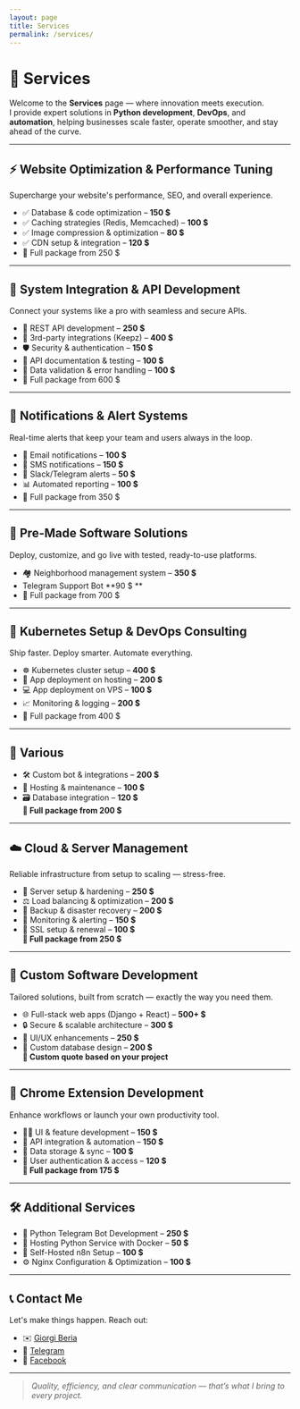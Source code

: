 ```yaml
---
layout: page
title: Services
permalink: /services/
---
```


# 🚀 Services

Welcome to the **Services** page — where innovation meets execution.  
I provide expert solutions in **Python development**, **DevOps**, and **automation**, helping businesses scale faster,
operate smoother, and stay ahead of the curve.

---

## ⚡ Website Optimization & Performance Tuning

Supercharge your website's performance, SEO, and overall experience.

- ✅ Database & code optimization – **150 $**
- ✅ Caching strategies (Redis, Memcached) – **100 $**
- ✅ Image compression & optimization – **80 $**
- ✅ CDN setup & integration – **120 $**
- 🎯 Full package from 250 $

---

## 🔗 System Integration & API Development

Connect your systems like a pro with seamless and secure APIs.

- 🔧 REST API development – **250 $**
- 🔌 3rd-party integrations (Keepz) – **400 $**
- 🛡️ Security & authentication – **150 $**
- 📘 API documentation & testing – **100 $**
- 🧹 Data validation & error handling – **100 $**
- 🎯 Full package from 600 $

---

## 📣 Notifications & Alert Systems

Real-time alerts that keep your team and users always in the loop.

- 📧 Email notifications – **100 $**
- 📱 SMS notifications – **150 $**
- 💬 Slack/Telegram alerts – **50 $**
- 📊 Automated reporting – **100 $**
- 🎯 Full package from 350 $

---

## 💼 Pre-Made Software Solutions

Deploy, customize, and go live with tested, ready-to-use platforms.

- 🏘️ Neighborhood management system – **350 $**
- Telegram Support Bot **90 $ **
- 🎯 Full package from 700 $

---

## 🐳 Kubernetes Setup & DevOps Consulting

Ship faster. Deploy smarter. Automate everything.

- ☸️ Kubernetes cluster setup – **400 $**
- 🚀 App deployment on hosting – **200 $**
- 💻 App deployment on VPS – **100 $**
- 📈 Monitoring & logging – **200 $**
- 🎯 Full package from 400 $

---
## 🔐 Various

- 🛠️ Custom bot & integrations – **200 $**
- 🧰 Hosting & maintenance – **100 $**
- 🗃️ Database integration – **120 $**  
  **🎯 Full package from 200 $**

---

## ☁️ Cloud & Server Management

Reliable infrastructure from setup to scaling — stress-free.

- 🔐 Server setup & hardening – **250 $**
- ⚖️ Load balancing & optimization – **200 $**
- 🧯 Backup & disaster recovery – **200 $**
- 📡 Monitoring & alerting – **150 $**
- 🔏 SSL setup & renewal – **100 $**  
  **🎯 Full package from 250 $**

---

## 🧩 Custom Software Development

Tailored solutions, built from scratch — exactly the way you need them.

- 🌐 Full-stack web apps (Django + React) – **500+ $**
- 🔒 Secure & scalable architecture – **300 $**
- 🎨 UI/UX enhancements – **250 $**
- 🧠 Custom database design – **200 $**  
  **💬 Custom quote based on your project**

---

## 🧭 Chrome Extension Development

Enhance workflows or launch your own productivity tool.

- 🧑‍🎨 UI & feature development – **150 $**
- 🔗 API integration & automation – **150 $**
- 📂 Data storage & sync – **100 $**
- 🔐 User authentication & access – **120 $**  
  **🎯 Full package from 175 $**

---

## 🛠️ Additional Services

- 🐍 Python Telegram Bot Development – **250 $**
- 🐳 Hosting Python Service with Docker – **50 $**
- 🔁 Self-Hosted n8n Setup – **100 $**
- ⚙️ Nginx Configuration & Optimization – **100 $**

---

## 📞 Contact Me

Let's make things happen. Reach out:

- ✉️ [Giorgi Beria](mailto:beria.giorgi1@gmail.com)
- 📱 [Telegram](https://t.me/beria_giorgi)
- 👤 [Facebook](https://www.facebook.com/gio.beria)

---

> _Quality, efficiency, and clear communication — that’s what I bring to every project._

